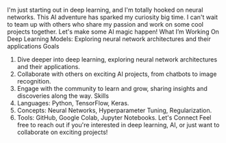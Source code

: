 I'm just starting out in deep learning, and I'm totally hooked on neural networks. This AI adventure has sparked my curiosity big time. I can't wait to team up with others who share my passion and work on some cool projects together. 
Let's make some AI magic happen!
What I’m Working On
Deep Learning Models: Exploring neural network architectures and their applications
Goals
1. Dive deeper into deep learning, exploring neural network architectures and their applications.
2. Collaborate with others on exciting AI projects, from chatbots to image recognition.
3. Engage with the community to learn and grow, sharing insights and discoveries along the way.
Skills
1. Languages: Python, TensorFlow, Keras.
2. Concepts: Neural Networks, Hyperparameter Tuning, Regularization.
3. Tools: GitHub, Google Colab, Jupyter Notebooks.
Let's Connect
Feel free to reach out if you're interested in deep learning, AI, or just want to collaborate on exciting projects!
